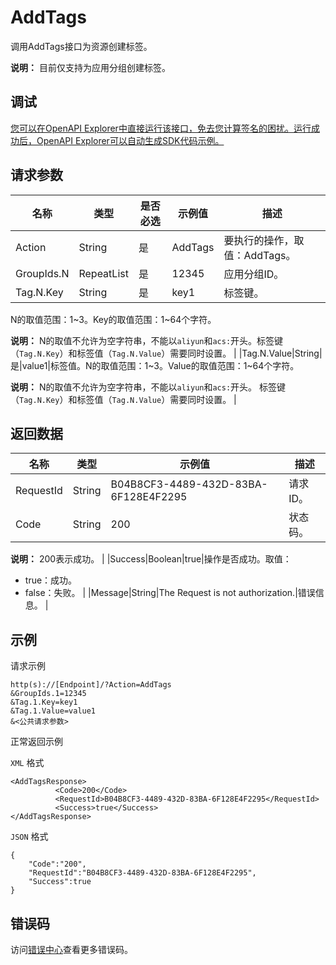 # AddTags

调用AddTags接口为资源创建标签。

**说明：** 目前仅支持为应用分组创建标签。

## 调试

[您可以在OpenAPI Explorer中直接运行该接口，免去您计算签名的困扰。运行成功后，OpenAPI Explorer可以自动生成SDK代码示例。](https://api.aliyun.com/#product=Cms&api=AddTags&type=RPC&version=2019-01-01)

## 请求参数

|名称|类型|是否必选|示例值|描述|
|--|--|----|---|--|
|Action|String|是|AddTags|要执行的操作，取值：AddTags。 |
|GroupIds.N|RepeatList|是|12345|应用分组ID。 |
|Tag.N.Key|String|是|key1|标签键。

 N的取值范围：1~3。Key的取值范围：1~64个字符。

 **说明：** N的取值不允许为空字符串，不能以`aliyun`和`acs:`开头。标签键（`Tag.N.Key`）和标签值（`Tag.N.Value`）需要同时设置。 |
|Tag.N.Value|String|是|value1|标签值。N的取值范围：1~3。Value的取值范围：1~64个字符。

 **说明：** N的取值不允许为空字符串，不能以`aliyun`和`acs:`开头。 标签键（`Tag.N.Key`）和标签值（`Tag.N.Value`）需要同时设置。 |

## 返回数据

|名称|类型|示例值|描述|
|--|--|---|--|
|RequestId|String|B04B8CF3-4489-432D-83BA-6F128E4F2295|请求ID。 |
|Code|String|200|状态码。

 **说明：** 200表示成功。 |
|Success|Boolean|true|操作是否成功。取值：

 -   true：成功。
-   false：失败。 |
|Message|String|The Request is not authorization.|错误信息。 |

## 示例

请求示例

```
http(s)://[Endpoint]/?Action=AddTags
&GroupIds.1=12345
&Tag.1.Key=key1
&Tag.1.Value=value1
&<公共请求参数>
```

正常返回示例

`XML` 格式

```
<AddTagsResponse>
		  <Code>200</Code>
		  <RequestId>B04B8CF3-4489-432D-83BA-6F128E4F2295</RequestId>
		  <Success>true</Success>
</AddTagsResponse>
```

`JSON` 格式

```
{
    "Code":"200",
    "RequestId":"B04B8CF3-4489-432D-83BA-6F128E4F2295",
    "Success":true
}
```

## 错误码

访问[错误中心](https://error-center.alibabacloud.com/status/product/Cms)查看更多错误码。

